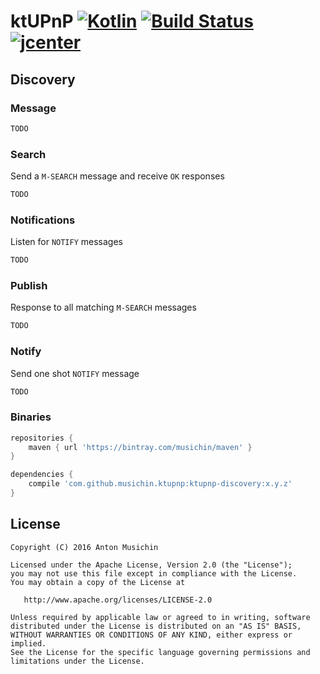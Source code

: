 # ktUPnP [![Kotlin](https://img.shields.io/badge/Kotlin-1.2.31-blue.svg)](http://kotlinlang.org) [![Build Status](https://travis-ci.org/musichin/ktUPnP.svg?branch=master)](https://travis-ci.org/musichin/ktUPnP) [![jcenter](https://api.bintray.com/packages/musichin/maven/ktUPnP/images/download.svg) ](https://bintray.com/musichin/maven/ktUPnP/_latestVersion)

## Discovery

### Message
```kotlin
TODO
```

### Search
Send a `M-SEARCH` message and receive `OK` responses
```kotlin
TODO
```

### Notifications
Listen for `NOTIFY` messages
```kotlin
TODO
```

### Publish
Response to all matching `M-SEARCH` messages
```kotlin
TODO
```

### Notify
Send one shot `NOTIFY` message
```kotlin
TODO
```

### Binaries
```groovy
repositories {
    maven { url 'https://bintray.com/musichin/maven' }
}

dependencies {
    compile 'com.github.musichin.ktupnp:ktupnp-discovery:x.y.z'
}
```

## License

    Copyright (C) 2016 Anton Musichin

    Licensed under the Apache License, Version 2.0 (the "License");
    you may not use this file except in compliance with the License.
    You may obtain a copy of the License at

       http://www.apache.org/licenses/LICENSE-2.0

    Unless required by applicable law or agreed to in writing, software
    distributed under the License is distributed on an "AS IS" BASIS,
    WITHOUT WARRANTIES OR CONDITIONS OF ANY KIND, either express or implied.
    See the License for the specific language governing permissions and
    limitations under the License.


